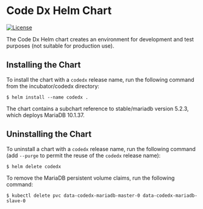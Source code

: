 # Code Dx Helm Chart

[![License](https://img.shields.io/badge/License-Apache%202.0-blue.svg)](https://opensource.org/licenses/Apache-2.0)

The Code Dx Helm chart creates an environment for development and test purposes (not suitable for production use).

## Installing the Chart

To install the chart with a `codedx` release name, run the following command from the incubator/codedx directory:

```
$ helm install --name codedx .
```

The chart contains a subchart reference to stable/mariadb version 5.2.3, which deploys MariaDB 10.1.37. 

## Uninstalling the Chart

To uninstall a chart with a `codedx` release name, run the following command (add `--purge` to permit the reuse of the `codedx` release name):

```
$ helm delete codedx
```

To remove the MariaDB persistent volume claims, run the following command:

```
$ kubectl delete pvc data-codedx-mariadb-master-0 data-codedx-mariadb-slave-0
```


